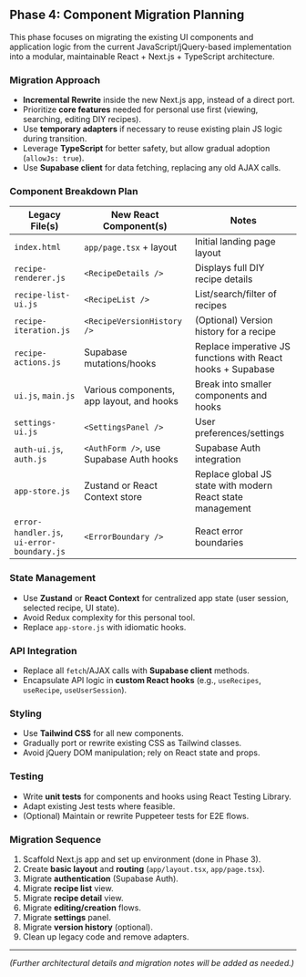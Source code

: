 ## Phase 4: Component Migration Planning

This phase focuses on migrating the existing UI components and application logic from the current JavaScript/jQuery-based implementation into a modular, maintainable React + Next.js + TypeScript architecture.

### Migration Approach

- **Incremental Rewrite** inside the new Next.js app, instead of a direct port.
- Prioritize **core features** needed for personal use first (viewing, searching, editing DIY recipes).
- Use **temporary adapters** if necessary to reuse existing plain JS logic during transition.
- Leverage **TypeScript** for better safety, but allow gradual adoption (`allowJs: true`).
- Use **Supabase client** for data fetching, replacing any old AJAX calls.

### Component Breakdown Plan

| Legacy File(s)                | New React Component(s)                          | Notes                                                                                     |
|-------------------------------|-------------------------------------------------|-------------------------------------------------------------------------------------------|
| `index.html`                  | `app/page.tsx` + layout                        | Initial landing page layout                                                               |
| `recipe-renderer.js`          | `<RecipeDetails />`                            | Displays full DIY recipe details                                                          |
| `recipe-list-ui.js`           | `<RecipeList />`                               | List/search/filter of recipes                                                             |
| `recipe-iteration.js`         | `<RecipeVersionHistory />`                     | (Optional) Version history for a recipe                                                   |
| `recipe-actions.js`           | Supabase mutations/hooks                       | Replace imperative JS functions with React hooks + Supabase                               |
| `ui.js`, `main.js`            | Various components, app layout, and hooks      | Break into smaller components and hooks                                                   |
| `settings-ui.js`              | `<SettingsPanel />`                            | User preferences/settings                                                                 |
| `auth-ui.js`, `auth.js`       | `<AuthForm />`, use Supabase Auth hooks        | Supabase Auth integration                                                                 |
| `app-store.js`                | Zustand or React Context store                 | Replace global JS state with modern React state management                                |
| `error-handler.js`, `ui-error-boundary.js` | `<ErrorBoundary />`                      | React error boundaries                                                                    |

### State Management

- Use **Zustand** or **React Context** for centralized app state (user session, selected recipe, UI state).
- Avoid Redux complexity for this personal tool.
- Replace `app-store.js` with idiomatic hooks.

### API Integration

- Replace all `fetch`/AJAX calls with **Supabase client** methods.
- Encapsulate API logic in **custom React hooks** (e.g., `useRecipes`, `useRecipe`, `useUserSession`).

### Styling

- Use **Tailwind CSS** for all new components.
- Gradually port or rewrite existing CSS as Tailwind classes.
- Avoid jQuery DOM manipulation; rely on React state and props.

### Testing

- Write **unit tests** for components and hooks using React Testing Library.
- Adapt existing Jest tests where feasible.
- (Optional) Maintain or rewrite Puppeteer tests for E2E flows.

### Migration Sequence

1. Scaffold Next.js app and set up environment (done in Phase 3).
2. Create **basic layout** and **routing** (`app/layout.tsx`, `app/page.tsx`).
3. Migrate **authentication** (Supabase Auth).
4. Migrate **recipe list** view.
5. Migrate **recipe detail** view.
6. Migrate **editing/creation** flows.
7. Migrate **settings** panel.
8. Migrate **version history** (optional).
9. Clean up legacy code and remove adapters.

---

*(Further architectural details and migration notes will be added as needed.)*

